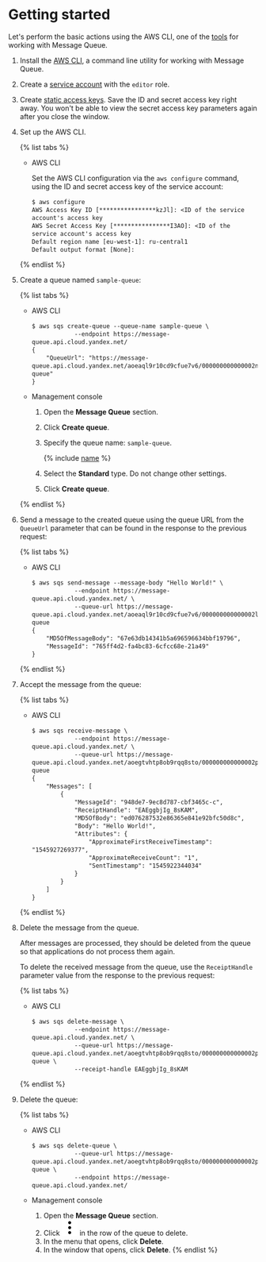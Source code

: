 # Getting started

Let's perform the basic actions using the AWS CLI, one of the [tools](instruments/index.md) for working with Message Queue.

1. Install the [AWS CLI](https://aws.amazon.com/cli/), a command line utility for working with Message Queue.

1. Create a [service account](../iam/operations/sa/create.md) with the `editor` role.

1. Create [static access keys](../iam/operations/sa/create-access-key.md). Save the ID and secret access key right away. You won't be able to view the secret access key parameters again after you close the window.

1. Set up the AWS CLI.

   {% list tabs %}

   - AWS CLI

     Set the AWS CLI configuration via the `aws configure` command, using the ID and secret access key of the service account:

     ```
     $ aws configure
     AWS Access Key ID [****************kzJl]: <ID of the service account's access key
     AWS Secret Access Key [****************I3AO]: <ID of the service account's access key
     Default region name [eu-west-1]: ru-central1
     Default output format [None]:
     ```

   {% endlist %}

1. Create a queue named `sample-queue`:

   {% list tabs %}

   - AWS CLI

     ```
     $ aws sqs create-queue --queue-name sample-queue \
                 --endpoint https://message-queue.api.cloud.yandex.net/
     {
         "QueueUrl": "https://message-queue.api.cloud.yandex.net/aoeaql9r10cd9cfue7v6/000000000000002n034r/sample-queue"
     }
     ```

   - Management console

     1. Open the **Message Queue** section.

     1. Click **Create queue**.

     1. Specify the queue name: `sample-queue`.

        {% include [name](../_includes/message-queue/ymq-name.md) %}

     1. Select the **Standard** type. Do not change other settings.

     1. Click **Create queue**.

   {% endlist %}

1. Send a message to the created queue using the queue URL from the `QueueUrl` parameter that can be found in the response to the previous request:

   {% list tabs %}

   - AWS CLI

     ```
     $ aws sqs send-message --message-body "Hello World!" \
                 --endpoint https://message-queue.api.cloud.yandex.net/ \
                 --queue-url https://message-queue.api.cloud.yandex.net/aoeaql9r10cd9cfue7v6/000000000000002l034r/sample-queue
     {
         "MD5OfMessageBody": "67e63db14341b5a696596634bbf19796",
         "MessageId": "765ff4d2-fa4bc83-6cfcc68e-21a49"
     }
     ```

   {% endlist %}

1. Accept the message from the queue:

   {% list tabs %}

   - AWS CLI

     ```
     $ aws sqs receive-message \
                 --endpoint https://message-queue.api.cloud.yandex.net/ \
                 --queue-url https://message-queue.api.cloud.yandex.net/aoegtvhtp8ob9rqq8sto/000000000000002p01jp/sample-queue
     {
         "Messages": [
             {
                 "MessageId": "948de7-9ec8d787-cbf3465c-c",
                 "ReceiptHandle": "EAEggbjIg_8sKAM",
                 "MD5OfBody": "ed076287532e86365e841e92bfc50d8c",
                 "Body": "Hello World!",
                 "Attributes": {
                     "ApproximateFirstReceiveTimestamp": "1545927269377",
                     "ApproximateReceiveCount": "1",
                     "SentTimestamp": "1545922344034"
                 }
             }
         ]
     }
     ```

   {% endlist %}

1. Delete the message from the queue.

   After messages are processed, they should be deleted from the queue so that applications do not process them again.

   To delete the received message from the queue, use the `ReceiptHandle` parameter value from the response to the previous request:

   {% list tabs %}

   - AWS CLI

     ```
     $ aws sqs delete-message \
                 --endpoint https://message-queue.api.cloud.yandex.net/ \
                 --queue-url https://message-queue.api.cloud.yandex.net/aoegtvhtp8ob9rqq8sto/000000000000002p01jp/sample-queue \
                 --receipt-handle EAEggbjIg_8sKAM
     ```

   {% endlist %}

1. Delete the queue:

   {% list tabs %}

   - AWS CLI

     ```
     $ aws sqs delete-queue \
                 --queue-url https://message-queue.api.cloud.yandex.net/aoegtvhtp8ob9rqq8sto/000000000000002p01jp/sample-queue \
                 --endpoint https://message-queue.api.cloud.yandex.net/
     ```

   - Management console
     1. Open the **Message Queue** section.
     1. Click ![image](../_assets/vertical-ellipsis.svg) in the row of the queue to delete.
     1. In the menu that opens, click **Delete**.
     1. In the window that opens, click **Delete**.
{% endlist %}

